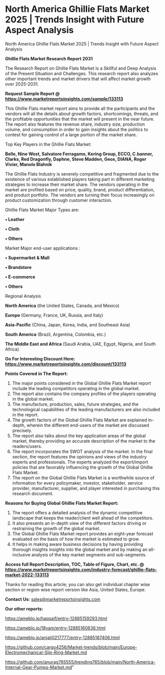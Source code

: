 # North America Ghillie Flats Market 2025 | Trends Insight with Future Aspect Analysis
North America Ghillie Flats Market 2025 | Trends Insight with Future Aspect Analysis

<strong>Ghillie Flats Market Research Report 2031</strong>

The Research Report on Ghillie Flats Market is a Skillful and Deep Analysis of the Present Situation and Challenges. This research report also analyzes other important trends and market drivers that will affect market growth over 2025-2031.

<strong>Request Sample Report @ <a href=https://www.marketreportsinsights.com/sample/133113>https://www.marketreportsinsights.com/sample/133113</a></strong>

This Ghillie Flats market report aims to provide all the participants and the vendors will all the details about growth factors, shortcomings, threats, and the profitable opportunities that the market will present in the near future. The report also features the revenue share, industry size, production volume, and consumption in order to gain insights about the politics to contest for gaining control of a large portion of the market share.

Top Key Players in the Ghillie Flats Market:

<strong>Belle, Nine West, Salvatore Ferragamo, Kering Group, ECCO, C.banner, Clarks, Red Dragonfly, Daphne, Steve Madden, Geox, DIANA, Roger Vivier, Manolo Blahnik</strong>

The Ghillie Flats Industry is severely competitive and fragmented due to the existence of various established players taking part in different marketing strategies to increase their market share. The vendors operating in the market are profiled based on price, quality, brand, product differentiation, and product portfolio. The vendors are turning their focus increasingly on product customization through customer interaction.

Ghillie Flats Market Major Types are:

<strong>• Leather

• Cloth

• Others</strong>

Market Major end-user applications :

<strong>• Supermarket & Mall

• Brandstore

• E-commerce

• Others</strong>

Regional Analysis

</u><strong><b>North America</b></strong> (the United States, Canada, and Mexico)

<strong><b>Europe </b></strong>(Germany, France, UK, Russia, and Italy)

<strong><b>Asia-Pacific</b></strong> (China, Japan, Korea, India, and Southeast Asia)

<strong><b>South America</b></strong> (Brazil, Argentina, Colombia, etc.)

<strong><b>The Middle East and Africa</b></strong> (Saudi Arabia, UAE, Egypt, Nigeria, and South Africa)

<strong>Go For Interesting Discount Here: <a href=https://www.marketreportsinsights.com/discount/133113>https://www.marketreportsinsights.com/discount/133113</a></strong>

<strong>Points Covered in The Report:</strong>
<ol>
  <li>The major points considered in the Global Ghillie Flats Market report include the leading competitors operating in the global market.</li>
  <li>The report also contains the company profiles of the players operating in the global market.</li>
  <li>The manufacture, production, sales, future strategies, and the technological capabilities of the leading manufacturers are also included in the report.</li>
  <li>The growth factors of the Global Ghillie Flats Market are explained in-depth, wherein the different end-users of the market are discussed precisely.</li>
  <li>The report also talks about the key application areas of the global market, thereby providing an accurate description of the market to the readers/users.</li>
  <li>The report incorporates the SWOT analysis of the market. In the final section, the report features the opinions and views of the industry experts and professionals. The experts analyzed the export/import policies that are favorably influencing the growth of the Global Ghillie Flats Market.</li>
  <li>The report on the Global Ghillie Flats Market is a worthwhile source of information for every policymaker, investor, stakeholder, service provider, manufacturer, supplier, and player interested in purchasing this research document.</li>
</ol>
<strong>Reasons for Buying Global Ghillie Flats Market Report:</strong>

<ol>
  <li>The report offers a detailed analysis of the dynamic competitive landscape that keeps the reader/client well ahead of the competitors.</li>
  <li>It also presents an in-depth view of the different factors driving or restraining the growth of the global market.</li>
  <li>The Global Ghillie Flats Market report provides an eight-year forecast evaluated on the basis of how the market is estimated to grow.</li>
  <li>It helps in making aware business decisions by having providing thorough insights insights into the global market and by making an all-inclusive analysis of the key market segments and sub-segments.</li>
</ol>
<strong>Access full Report Description, TOC, Table of Figure, Chart, etc. @ <a href=https://www.marketreportsinsights.com/industry-forecast/ghillie-flats-market-2022-133113>https://www.marketreportsinsights.com/industry-forecast/ghillie-flats-market-2022-133113</a></strong>


Thanks for reading this article; you can also get individual chapter wise section or region wise report version like Asia, United States, Europe.

<strong>Contact Us:</strong>
sales@marketreportsinsights.com

<strong>Our other reports:</strong>

<a href=https://ameblo.jp/haqsaif/entry-12885159293.html>https://ameblo.jp/haqsaif/entry-12885159293.html</a>

<a href=https://ameblo.jp/18yam/entry-12885160636.html>https://ameblo.jp/18yam/entry-12885160636.html</a>

<a href=https://ameblo.jp/anjali0217777/entry-12885187406.html>https://ameblo.jp/anjali0217777/entry-12885187406.html</a>

<a href=https://github.com/cargo4256/Market-trends/blob/main/Europe-Electromechanical-Slip-Ring-Market.md>https://github.com/cargo4256/Market-trends/blob/main/Europe-Electromechanical-Slip-Ring-Market.md</a>

<a href=https://github.com/anurag765555/trending765/blob/main/North-America-Internal-Gear-Pumps-Market.md>https://github.com/anurag765555/trending765/blob/main/North-America-Internal-Gear-Pumps-Market.md</a>"
